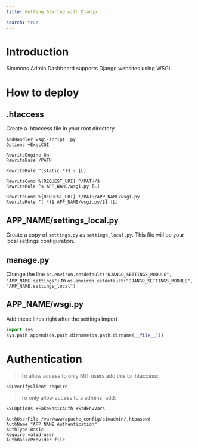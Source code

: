 ```yaml
---
title: Getting Started with Django

search: true
---
```


# Introduction

Simmons Admin Dashboard supports Django websites using WSGI.

# How to deploy

## .htaccess

Create a .htaccess file in your root directory.

```shell
AddHandler wsgi-script .py
Options +ExecCGI

RewriteEngine On
RewriteBase /PATH

RewriteRule ^(static.*)$ - [L]

RewriteCond %{REQUEST_URI} ^/PATH/$
RewriteRule ^$ APP_NAME/wsgi.py [L]

RewriteCond %{REQUEST_URI} !/PATH/APP_NAME/wsgi.py
RewriteRule ^(.*)$ APP_NAME/wsgi.py/$1 [L]
```

## APP_NAME/settings_local.py

Create a copy of `settings.py` as `settings_local.py`. This file will be your local settings configuration.

## manage.py

Change the line `os.environ.setdefault("DJANGO_SETTINGS_MODULE", "APP_NAME.settings")` to `os.environ.setdefault("DJANGO_SETTINGS_MODULE", "APP_NAME.settings_local")`

## APP_NAME/wsgi.py

Add these lines right after the settings import

```python
import sys
sys.path.append(os.path.dirname(os.path.dirname(__file__)))
```

# Authentication

> To allow access to only MIT users add this to .htaccess:

```
SSLVerifyClient require
```

> To only allow access to a admins, add:

```
SSLOptions +FakeBasicAuth +StdEnvVars

AuthUserFile /var/www/apache_config/simadmin/.htpasswd
AuthName "APP NAME Authentication"
AuthType Basic
Require valid-user
AuthBasicProvider file
```